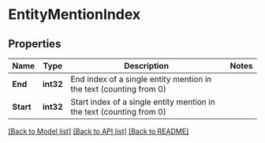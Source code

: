 # EntityMentionIndex

## Properties

Name | Type | Description | Notes
------------ | ------------- | ------------- | -------------
**End** | **int32** | End index of a single entity mention in the text (counting from 0) | 
**Start** | **int32** | Start index of a single entity mention in the text (counting from 0) | 

[[Back to Model list]](../README.md#documentation-for-models) [[Back to API list]](../README.md#documentation-for-api-endpoints) [[Back to README]](../README.md)


